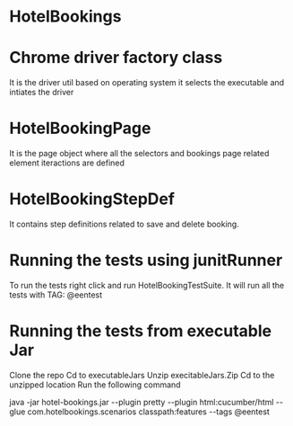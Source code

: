 # HotelBookings

# Chrome driver factory class

It is the driver util based on operating system it selects the executable and intiates the driver

# HotelBookingPage

It is the page object where all the selectors and bookings page related element iteractions are defined

# HotelBookingStepDef

It contains step definitions related to save and delete booking.

# Running the tests using junitRunner
To run the tests right click and run HotelBookingTestSuite.
It will run all the tests with TAG:   @eentest

# Running the tests from executable Jar

Clone the repo
Cd to executableJars
Unzip execitableJars.Zip
Cd to the unzipped location
Run the following command

java -jar hotel-bookings.jar --plugin pretty --plugin html:cucumber/html --glue com.hotelbookings.scenarios classpath:features --tags @eentest